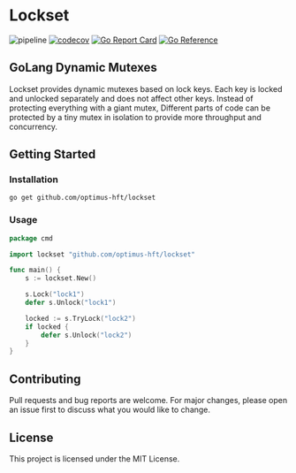# Lockset
![pipeline](https://github.com/optimus-hft/lockset/actions/workflows/go-ci.yml/badge.svg)
[![codecov](https://codecov.io/gh/optimus-hft/lockset/branch/main/graph/badge.svg)](#)
[![Go Report Card](https://goreportcard.com/badge/github.com/optimus-hft/lockset)](https://goreportcard.com/report/github.com/optimus-hft/lockset)
[![Go Reference](https://pkg.go.dev/badge/github.com/optimus-hft/lockset.svg)](https://pkg.go.dev/github.com/optimus-hft/lockset)

## GoLang Dynamic Mutexes
Lockset provides dynamic mutexes based on lock keys. Each key is locked and unlocked separately and does not affect other keys.
Instead of protecting everything with a giant mutex, Different parts of code can be protected by a tiny mutex in isolation to provide more throughput and concurrency.

## Getting Started
### Installation
```
go get github.com/optimus-hft/lockset
```

### Usage

```go
package cmd

import lockset "github.com/optimus-hft/lockset"

func main() {
	s := lockset.New()

	s.Lock("lock1")
	defer s.Unlock("lock1")

	locked := s.TryLock("lock2")
	if locked {
		defer s.Unlock("lock2")
	}
}
```

## Contributing
Pull requests and bug reports are welcome. For major changes, please open an issue first to discuss what you would like to change.

## License
This project is licensed under the MIT License.